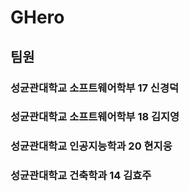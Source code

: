 # GHero
## 팀원 
### 성균관대학교 소프트웨어학부 17 신경덕
### 성균관대학교 소프트웨어학부 18 김지영
### 성균관대학교 인공지능학과 20 현지웅
### 성균관대학교 건축학과 14 김효주
